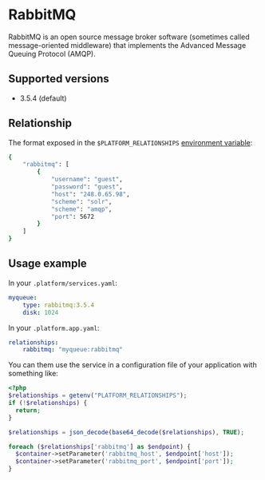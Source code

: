 # RabbitMQ

RabbitMQ is an open source message broker software (sometimes called message-oriented middleware) that implements the Advanced Message Queuing Protocol (AMQP).

## Supported versions

* 3.5.4 (default)

## Relationship

The format exposed in the ``$PLATFORM_RELATIONSHIPS`` [environment variable](reference/environment-variables.md):

```bash
{
    "rabbitmq": [
        {
            "username": "guest",
            "password": "guest",
            "host": "248.0.65.98",
            "scheme": "solr",
            "scheme": "amqp",
            "port": 5672
        }
    ]
}
```

## Usage example

In your ``.platform/services.yaml``:

```yaml
myqueue:
    type: rabbitmq:3.5.4
    disk: 1024
```

In your ``.platform.app.yaml``:

```yaml
relationships:
    rabbitmq: "myqueue:rabbitmq"
```

You can them use the service in a configuration file of your application with something like:

```php
<?php
$relationships = getenv("PLATFORM_RELATIONSHIPS");
if (!$relationships) {
  return;
}

$relationships = json_decode(base64_decode($relationships), TRUE);

foreach ($relationships['rabbitmq'] as $endpoint) {
  $container->setParameter('rabbitmq_host', $endpoint['host']);
  $container->setParameter('rabbitmq_port', $endpoint['port']);
}
```
